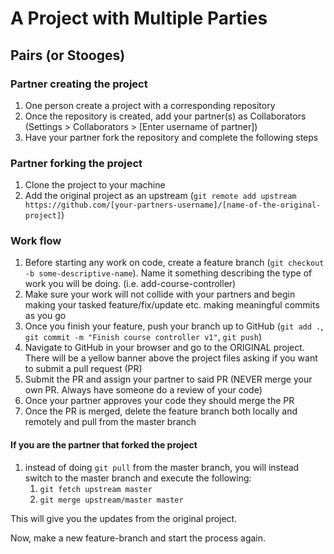 # A Project with Multiple Parties

## Pairs (or Stooges)

### Partner creating the project

1. One person create a project with a corresponding repository
1. Once the repository is created, add your partner(s) as Collaborators (Settings > Collaborators > [Enter username of partner])
1. Have your partner fork the repository and complete the following steps

### Partner forking the project

1. Clone the project to your machine
1. Add the original project as an upstream (`git remote add upstream https://github.com/[your-partners-username]/[name-of-the-original-project]`)

### Work flow

1. Before starting any work on code, create a feature branch (`git checkout -b some-descriptive-name`). Name it something describing the type of work you will be doing. (i.e. add-course-controller)
1. Make sure your work will not collide with your partners and begin making your tasked feature/fix/update etc. making meaningful commits as you go
1. Once you finish your feature, push your branch up to GitHub (`git add .`, `git commit -m "Finish course controller v1"`, `git push`)
1. Navigate to GitHub in your browser and go to the ORIGINAL project. There will be a yellow banner above the project files asking if you want to submit a pull request (PR)
1. Submit the PR and assign your partner to said PR (NEVER merge your own PR. Always have someone do a review of your code)
1. Once your partner approves your code they should merge the PR
1. Once the PR is merged, delete the feature branch both locally and remotely and pull from the master branch

#### If you are the partner that forked the project

1. instead of doing `git pull` from the master branch, you will instead switch to the master branch and execute the following:
	1. `git fetch upstream master`
	1. `git merge upstream/master master`

This will give you the updates from the original project.

Now, make a new feature-branch and start the process again.

